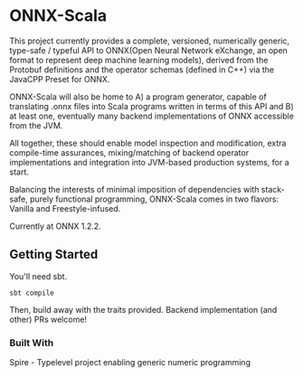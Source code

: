 # ONNX-Scala

This project currently provides a complete, versioned, numerically generic, type-safe / typeful API to ONNX(Open Neural Network eXchange, an open format to represent deep machine learning models), derived from the Protobuf definitions and the operator schemas (defined in C++) via the JavaCPP Preset for ONNX.

ONNX-Scala will also be home to A) a program generator, capable of translating .onnx files into Scala programs written in terms of this API and B) at least one, eventually many backend implementations of ONNX accessible from the JVM.

All together, these should enable model inspection and modification, extra compile-time assurances, mixing/matching of backend operator implementations and integration into JVM-based production systems, for a start.

Balancing the interests of minimal imposition of dependencies with stack-safe, purely functional programming, ONNX-Scala comes in two flavors: Vanilla and Freestyle-infused.

Currently at ONNX 1.2.2.


## Getting Started

You'll need sbt.

```
sbt compile
```

Then, build away with the traits provided. Backend implementation (and other) PRs welcome!

### Built With

Spire - Typelevel project enabling generic numeric programming

